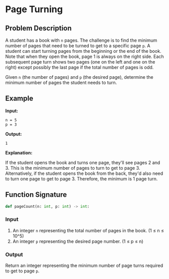 # Page Turning

## Problem Description

A student has a book with `n` pages. The challenge is to find the minimum number of pages that need to be turned to get to a specific page `p`. A student can start turning pages from the beginning or the end of the book. Note that when they open the book, page 1 is always on the right side. Each subsequent page turn shows two pages (one on the left and one on the right) except possibly the last page if the total number of pages is odd.

Given `n` (the number of pages) and `p` (the desired page), determine the minimum number of pages the student needs to turn.

## Example

**Input:**

```
n = 5
p = 3
```

**Output:**

```
1
```

**Explanation:**

If the student opens the book and turns one page, they'll see pages 2 and 3. This is the minimum number of pages to turn to get to page 3. Alternatively, if the student opens the book from the back, they'd also need to turn one page to get to page 3. Therefore, the minimum is 1 page turn.

## Function Signature

```python
def pageCount(n: int, p: int) -> int:
```

### Input

1. An integer `n` representing the total number of pages in the book. (1 ≤ n ≤ 10^5)
2. An integer `p` representing the desired page number. (1 ≤ p ≤ n)

### Output

Return an integer representing the minimum number of page turns required to get to page `p`.
